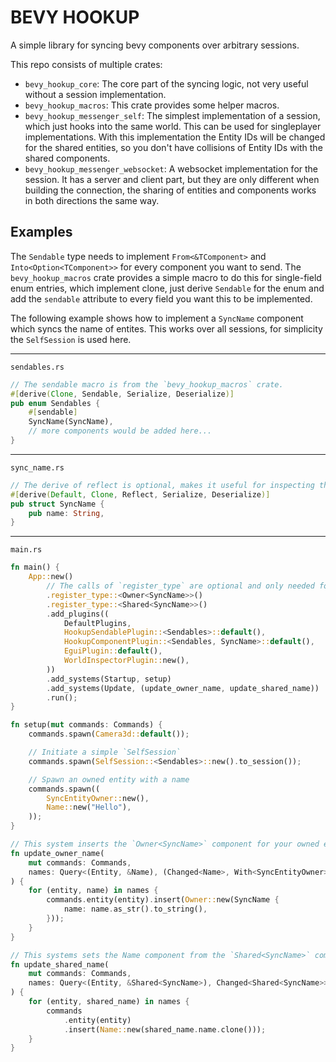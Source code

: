 # BEVY HOOKUP

A simple library for syncing bevy components over arbitrary sessions.

This repo consists of multiple crates:
- `bevy_hookup_core`: The core part of the syncing logic, not very useful without a session implementation.
- `bevy_hookup_macros`: This crate provides some helper macros.
- `bevy_hookup_messenger_self`: The simplest implementation of a session, which just hooks into the same world. This can be used for singleplayer implementations. With this implementation the Entity IDs will be changed for the shared entities, so you don't have collisions of Entity IDs with the shared components.
- `bevy_hookup_messenger_websocket`: A websocket implementation for the session. It has a server and client part, but they are only different when building the connection, the sharing of entities and components works in both directions the same way.

## Examples

The `Sendable` type needs to implement `From<&TComponent>` and `Into<Option<TComponent>>` for every component you want to send.
The `bevy_hookup_macros` crate provides a simple macro to do this for single-field enum entries, which implement clone, just derive `Sendable` for the enum and add the `sendable` attribute to every field you want this to be implemented.

The following example shows how to implement a `SyncName` component which syncs the name of entites.
This works over all sessions, for simplicity the `SelfSession` is used here.

---

`sendables.rs`
```rust
// The sendable macro is from the `bevy_hookup_macros` crate.
#[derive(Clone, Sendable, Serialize, Deserialize)]
pub enum Sendables {
    #[sendable]
    SyncName(SyncName),
    // more components would be added here...
}
```

---

`sync_name.rs`
```rust
// The derive of reflect is optional, makes it useful for inspecting the component in the bevy_inspector
#[derive(Default, Clone, Reflect, Serialize, Deserialize)]
pub struct SyncName {
    pub name: String,
}
```

---

`main.rs`
```rust
fn main() {
    App::new()
        // The calls of `register_type` are optional and only needed for the bevy_inspector
        .register_type::<Owner<SyncName>>()
        .register_type::<Shared<SyncName>>()
        .add_plugins((
            DefaultPlugins,
            HookupSendablePlugin::<Sendables>::default(),
            HookupComponentPlugin::<Sendables, SyncName>::default(),
            EguiPlugin::default(),
            WorldInspectorPlugin::new(),
        ))
        .add_systems(Startup, setup)
        .add_systems(Update, (update_owner_name, update_shared_name))
        .run();
}

fn setup(mut commands: Commands) {
    commands.spawn(Camera3d::default());

    // Initiate a simple `SelfSession`
    commands.spawn(SelfSession::<Sendables>::new().to_session());

    // Spawn an owned entity with a name
    commands.spawn((
        SyncEntityOwner::new(),
        Name::new("Hello"),
    ));
}

// This system inserts the `Owner<SyncName>` component for your owned entities.
fn update_owner_name(
    mut commands: Commands,
    names: Query<(Entity, &Name), (Changed<Name>, With<SyncEntityOwner>)>,
) {
    for (entity, name) in names {
        commands.entity(entity).insert(Owner::new(SyncName {
            name: name.as_str().to_string(),
        }));
    }
}

// This systems sets the Name component from the `Shared<SyncName>` components.
fn update_shared_name(
    mut commands: Commands,
    names: Query<(Entity, &Shared<SyncName>), Changed<Shared<SyncName>>>,
) {
    for (entity, shared_name) in names {
        commands
            .entity(entity)
            .insert(Name::new(shared_name.name.clone()));
    }
}
```